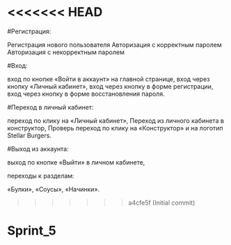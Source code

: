<<<<<<< HEAD
=======
#Регистрация:

Регистрация нового пользователя Авторизация с корректным паролем Авторизация с некорректным паролем

#Вход:

вход по кнопке «Войти в аккаунт» на главной странице, вход через кнопку «Личный кабинет», вход через кнопку в форме регистрации, вход через кнопку в форме восстановления пароля.

#Переход в личный кабинет:

переход по клику на «Личный кабинет», Переход из личного кабинета в конструктор, Проверь переход по клику на «Конструктор» и на логотип Stellar Burgers.

#Выход из аккаунта:

выход по кнопке «Выйти» в личном кабинете,

переходы к разделам:

«Булки», «Соусы», «Начинки».

>>>>>>> a4cfe5f (Initial commit)
# Sprint_5